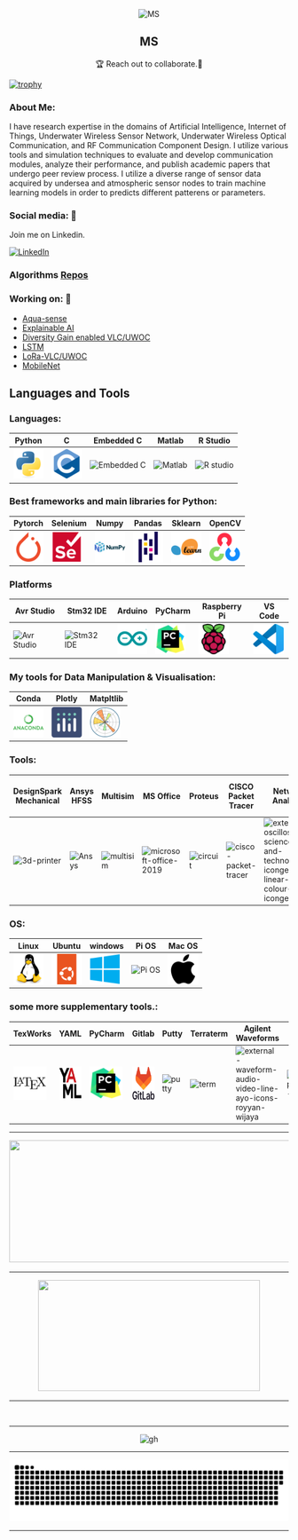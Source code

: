 <div align="center">
  <img width="140" src="https://user-images.githubusercontent.com/6661165/91657958-61b4fd00-eb00-11ea-9def-dc7ef5367e34.png"  alt="MS"/>
  <h2 align="center">MS</h2>
  <p align="center">🏆 Reach out to collaborate.🥇 </p>
</div>

[![trophy](https://github-profile-trophy.vercel.app/?username=zamaex96&margin-w=15&row=1&column=8)](https://github.com/zamaex96/github-profile-trophy)
### About Me:    
I have research expertise in the domains of Artificial Intelligence, Internet of Things, Underwater Wireless Sensor Network, Underwater Wireless Optical Communication, and RF Communication Component Design. I utilize various tools and simulation techniques to evaluate and develop communication modules, analyze their performance, and publish academic papers that undergo peer review process. I utilize a diverse range of sensor data acquired by undersea and atmospheric sensor nodes to train machine learning models in order to predicts different patterens or parameters.


### Social media: 📡    
Join me on Linkedin. 

[![LinkedIn](https://img.shields.io/badge/linkedin-%230077B5.svg?style=for-the-badge&logo=linkedin&logoColor=white)](https://www.linkedin.com/in/zam-sal94?utm_source=share&utm_campaign=share_via&utm_content=profile&utm_medium=ios_app)


### Algorithms [Repos](https://github.com/zamaex96?tab=repositories)


### Working on: 🚀

- [Aqua-sense](https://github.com/zamaex96/Aqua-sense)
- [Explainable AI](https://github.com/zamaex96/Explainable-AI-XAI-) 
- [Diversity Gain enabled VLC/UWOC](https://github.com/zamaex96/Diversity-Gain-VLC)
- [LSTM](https://github.com/zamaex96/Machine-Learning-LSTM-sample)
- [LoRa-VLC/UWOC](https://github.com/zamaex96/LoRa-VLC)
- [MobileNet](https://github.com/zamaex96/Train-MobileNet)


## Languages and Tools 
<div>

### Languages:
| Python | C | Embedded C | Matlab | R Studio|
|----------|----------|----------|-----|-----|
|  <img src="https://github.com/devicons/devicon/blob/master/icons/python/python-original.svg" title="Python"  alt="Python" width="55" height="55"/> |  <img src="https://github.com/devicons/devicon/blob/master/icons/c/c-original.svg" title="C"  alt="C" width="55" height="55"/>  |  <img src="https://cdn.jsdelivr.net/gh/devicons/devicon@latest/icons/cplusplus/cplusplus-plain.svg" title="Embedded C" alt="Embedded C" width="55" height="55"/>|  <img src="https://cdn.jsdelivr.net/gh/devicons/devicon@latest/icons/matlab/matlab-original.svg"  title="Matlab" alt="Matlab" width="55" height="55"/>| <img src="https://cdn.jsdelivr.net/gh/devicons/devicon@latest/icons/rstudio/rstudio-original.svg" title="R studio" alt="R studio" width="55" height="55"/>| 
          

  

### Best frameworks and main libraries for Python:

| Pytorch | Selenium | Numpy | Pandas | Sklearn | OpenCV |
|----------|----------|----------|----------|----------|----------|
|  <img src="https://github.com/devicons/devicon/blob/master/icons/pytorch/pytorch-original.svg" title="Pytorch"  alt="Pytorch" width="55" height="55"/>|  <img src="https://github.com/devicons/devicon/blob/master/icons/selenium/selenium-original.svg" title="Selenium"  alt="Selenium" width="55" height="55"/>|  <img src="https://github.com/devicons/devicon/blob/master/icons/numpy/numpy-original-wordmark.svg" title="Numpy" alt="Numpy" width="55" height="55"/>|  <img src="https://github.com/devicons/devicon/blob/master/icons/pandas/pandas-original.svg" title="Pandas" alt="Pandas" width="55" height="55"/>|  <img src="https://github.com/devicons/devicon/blob/master/icons/scikitlearn/scikitlearn-original.svg" title="sklearn" alt="sklearn" width="55" height="55"/>| <img src="https://github.com/devicons/devicon/blob/master/icons/opencv/opencv-original.svg" title="mpl" alt="mpl" width="55" height="55"/>|

### Platforms 
| Avr Studio | Stm32 IDE | Arduino | PyCharm | Raspberry Pi | VS Code |
|------------|------------|---------|---------|--------------|---------|
| <img src="https://upload.wikimedia.org/wikipedia/commons/9/96/Avr_logo.svg" title="Avr Studio" alt="Avr Studio" width="55" height="55"/> | <img src="https://cdn.jsdelivr.net/gh/devicons/devicon@latest/icons/c/c-line.svg" title="Stm32 IDE" alt="Stm32 IDE" width="55" height="55"/> | <img src="https://github.com/devicons/devicon/blob/master/icons/arduino/arduino-original.svg" title="Arduino" alt="Arduino" width="55" height="55"/> | <img src="https://github.com/devicons/devicon/blob/master/icons/pycharm/pycharm-original.svg" title="PyCharm" alt="PyCharm" width="55" height="55"/> | <img src="https://github.com/devicons/devicon/blob/master/icons/raspberrypi/raspberrypi-original.svg" title="Raspberry Pi" alt="Raspberry Pi" width="55" height="55"/> | <img src="https://github.com/devicons/devicon/blob/master/icons/vscode/vscode-original.svg" title="VS Code" alt="VS Code" width="55" height="55"/> |


### My tools for Data Manipulation & Visualisation:

| Conda | Plotly | Matpltlib |
|----------|----------|----------|
|<img src="https://github.com/devicons/devicon/blob/master/icons/anaconda/anaconda-original-wordmark.svg" title="Anaconda" alt="Conda" width="55" height="55"/>|<img src="https://github.com/devicons/devicon/blob/master/icons/plotly/plotly-original.svg" title="plotly" alt="pltly" width="55" height="55"/> | <img src="https://github.com/devicons/devicon/blob/master/icons/matplotlib/matplotlib-original.svg" title="plotly" alt="pltly" width="55" height="55"/> |

  
### Tools:

| DesignSpark Mechanical | Ansys HFSS | Multisim | MS Office | Proteus | CISCO Packet Tracer | Network Analyzer | Antenna Radiation Pattern Analyzer | 3D Printing |
|------------------------|------------|----------|-----------|---------|---------------------|------------------|-----------------------------|-------------|
|<img width="55" height="55" src="https://img.icons8.com/nolan/64/1A6DFF/C822FF/3d-printer.png" alt="3d-printer"/>| <img width="55" height="55" src="https://img.icons8.com/windows/32/Ansys.png" alt="Ansys"/> | <img width="55" height="55" src="https://img.icons8.com/nolan/64/multisim.png" alt="multisim"/> | <img width="55" height="55" src="https://img.icons8.com/fluency/48/microsoft-office-2019.png" alt="microsoft-office-2019"/>| <img width="55" height="55" src="https://img.icons8.com/cute-clipart/64/circuit.png" alt="circuit"/> | <img width="55" height="55" src="https://img.icons8.com/ios/50/cisco-packet-tracer.png" alt="cisco-packet-tracer"/>| <img width="55" height="55" src="https://img.icons8.com/external-icongeek26-linear-colour-icongeek26/64/external-oscilloscope-science-and-technology-icongeek26-linear-colour-icongeek26.png" alt="external-oscilloscope-science-and-technology-icongeek26-linear-colour-icongeek26"/>| <img width="55" height="55" src="https://img.icons8.com/color/48/cellular-network--v1.png" alt="cellular-network--v1"/> | <img width="55" height="55" src="https://img.icons8.com/external-tal-revivo-duo-tal-revivo/25/external-makerbot-industries-an-american-desktop-3d-printer-manufacturer-logo-duo-tal-revivo.png" alt="external-makerbot-industries-an-american-desktop-3d-printer-manufacturer-logo-duo-tal-revivo"/> |



### OS:

| Linux | Ubuntu | windows | Pi OS | Mac OS|
|----------|----------|----------|----------|----------|
| <img src="https://github.com/devicons/devicon/blob/master/icons/linux/linux-original.svg" title="Linux" alt="Linux" width="55" height="55"/> | <img src="https://github.com/devicons/devicon/blob/master/icons/ubuntu/ubuntu-original.svg" title="Ubuntu" alt="Ubuntu" width="55" height="55"/> | <img src="https://github.com/devicons/devicon/blob/master/icons/windows8/windows8-original.svg" title="Windows" alt="Windows" width="55" height="55"/> |<img src="https://cdn.jsdelivr.net/gh/devicons/devicon@latest/icons/raspberrypi/raspberrypi-original.svg" title="Pi OS" alt="Pi OS" width="55" height="55"/>| <img src="https://github.com/devicons/devicon/blob/master/icons/apple/apple-original.svg" title="Mac OS" alt="Mac OS" width="55" height="55"/>|




### some more supplementary tools.:
| TexWorks | YAML | PyCharm | Gitlab | Putty | Terraterm | Agilent Waveforms | Photoshop|
|----------|----------|----------|----------|----------|----------|----------|----------|
|<img src="https://github.com/devicons/devicon/blob/master/icons/latex/latex-original.svg" title="Latex" alt="Latex" width="60"  height="60"/>|<img src="https://github.com/devicons/devicon/blob/master/icons/yaml/yaml-original.svg" title="yaml" alt="yaml" width="60" height="60"/>|<img src="https://github.com/devicons/devicon/blob/master/icons/pycharm/pycharm-original.svg" title="PC" alt="PC" width="60" height="60"/>|<img src="https://github.com/devicons/devicon/blob/master/icons/gitlab/gitlab-original-wordmark.svg" title="GitLab" alt="GitLab" width="60" height="60"/>| <img width="60" height="60" src="https://img.icons8.com/nolan/64/putty.png" alt="putty"/>|<img width="60" height="60" src="https://img.icons8.com/dusk/64/term.png" alt="term"/>|<img width="60" height="60" src="https://img.icons8.com/external-ayo-icons-royyan-wijaya/24/external-waveform-audio-video-line-ayo-icons-royyan-wijaya.png" alt="external-waveform-audio-video-line-ayo-icons-royyan-wijaya"/>|<img width="60" height="60" src="https://img.icons8.com/color/48/adobe-photoshop--v1.png" alt="adobe-photoshop--v1"/>|
  
</div>

---

<p align="center">
  <img width="800" height="220" src="https://streak-stats.demolab.com?user=zamaex96&theme=highcontrast&hide_border=true&border_radius=5&card_width=800">
</p>

---

<p align="center">
  <img width="400" height="200" src="https://github-readme-stats.vercel.app/api/top-langs/?username=zamaex96&size_weight=0.0005&count_weight=0.3&layout=compact&theme=vision-friendly-dark">
</p>

---

<div id="header" align="center">
  <img src="https://komarev.com/ghpvc/?username=zamaex96&style=for-the-badge&color=orange" alt=""/>
</div>
 
---

<p align="center">
 <img width="150" src="https://cdn.jsdelivr.net/gh/devicons/devicon@latest/icons/github/github-original.svg" alt="gh" />         
</p>

---

<p align="center">
 <img width="1000" src="github-snake.svg" alt="snake"/>
</p>

---

